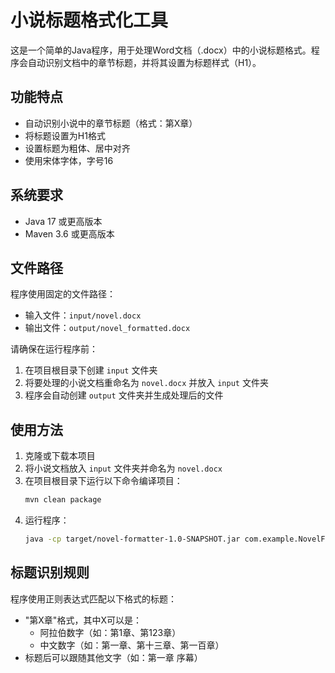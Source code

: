 # 小说标题格式化工具

这是一个简单的Java程序，用于处理Word文档（.docx）中的小说标题格式。程序会自动识别文档中的章节标题，并将其设置为标题样式（H1）。

## 功能特点

- 自动识别小说中的章节标题（格式：第X章）
- 将标题设置为H1格式
- 设置标题为粗体、居中对齐
- 使用宋体字体，字号16

## 系统要求

- Java 17 或更高版本
- Maven 3.6 或更高版本

## 文件路径

程序使用固定的文件路径：
- 输入文件：`input/novel.docx`
- 输出文件：`output/novel_formatted.docx`

请确保在运行程序前：
1. 在项目根目录下创建 `input` 文件夹
2. 将要处理的小说文档重命名为 `novel.docx` 并放入 `input` 文件夹
3. 程序会自动创建 `output` 文件夹并生成处理后的文件

## 使用方法

1. 克隆或下载本项目
2. 将小说文档放入 `input` 文件夹并命名为 `novel.docx`
3. 在项目根目录下运行以下命令编译项目：
   ```bash
   mvn clean package
   ```
4. 运行程序：
   ```bash
   java -cp target/novel-formatter-1.0-SNAPSHOT.jar com.example.NovelFormatter
   ```

## 标题识别规则

程序使用正则表达式匹配以下格式的标题：
- "第X章"格式，其中X可以是：
  - 阿拉伯数字（如：第1章、第123章）
  - 中文数字（如：第一章、第十三章、第一百章）
- 标题后可以跟随其他文字（如：第一章 序幕） 